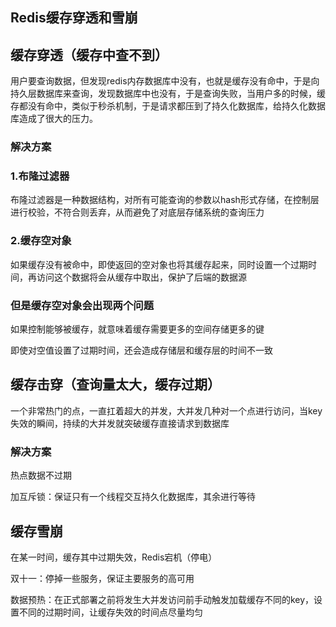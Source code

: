 ## Redis缓存穿透和雪崩

## 缓存穿透（缓存中查不到）

用户要查询数据，但发现redis内存数据库中没有，也就是缓存没有命中，于是向持久层数据库来查询，发现数据库中也没有，于是查询失败，当用户多的时候，缓存都没有命中，类似于秒杀机制，于是请求都压到了持久化数据库，给持久化数据库造成了很大的压力。

### 解决方案

### 1.布隆过滤器

布隆过滤器是一种数据结构，对所有可能查询的参数以hash形式存储，在控制层进行校验，不符合则丢弃，从而避免了对底层存储系统的查询压力

### 2.缓存空对象

如果缓存没有被命中，即使返回的空对象也将其缓存起来，同时设置一个过期时间，再访问这个数据将会从缓存中取出，保护了后端的数据源

### 但是缓存空对象会出现两个问题

如果控制能够被缓存，就意味着缓存需要更多的空间存储更多的键

即使对空值设置了过期时间，还会造成存储层和缓存层的时间不一致



## 缓存击穿（查询量太大，缓存过期）

一个非常热门的点，一直扛着超大的并发，大并发几种对一个点进行访问，当key失效的瞬间，持续的大并发就突破缓存直接请求到数据库

### 解决方案

热点数据不过期

加互斥锁：保证只有一个线程交互持久化数据库，其余进行等待



## 缓存雪崩

在某一时间，缓存其中过期失效，Redis宕机（停电）

双十一：停掉一些服务，保证主要服务的高可用

数据预热：在正式部署之前将发生大并发访问前手动触发加载缓存不同的key，设置不同的过期时间，让缓存失效的时间点尽量均匀





